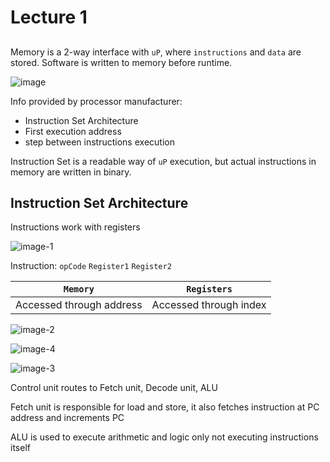 # Lecture 1

## 

Memory is a 2-way interface with `uP`, where `instructions` and `data` are stored. Software is written to memory before runtime.

![image](https://github.com/yasminEzF/Notes/assets/109252157/bacc921a-6e43-498b-ac78-54e29255444a)

Info provided by processor manufacturer:

- Instruction Set Architecture
- First execution address
- step between instructions execution

Instruction Set is a readable way of `uP` execution, but actual instructions in memory are written in binary.

## Instruction Set Architecture

Instructions work with registers

![image-1](https://github.com/yasminEzF/Notes/assets/109252157/19f1ae83-f932-49f1-a10a-0c8d47f1cf36)

Instruction:    `opCode` `Register1` `Register2`


|`Memory` | `Registers`
|---------|----------
| Accessed through address | Accessed through index

![image-2](https://github.com/yasminEzF/Notes/assets/109252157/155a6d3d-9b29-495c-91f3-03b508d37d9b)

![image-4](https://github.com/yasminEzF/Notes/assets/109252157/1cae34cb-f827-48e3-9f5b-5c60e853de45)

![image-3](https://github.com/yasminEzF/Notes/assets/109252157/d747854b-f930-4fe7-ade8-eb50a778c6f6)

Control unit routes to Fetch unit, Decode unit, ALU

Fetch unit is responsible for load and store, it also fetches instruction at PC address and increments PC

ALU is used to execute arithmetic and logic only not executing instructions itself

